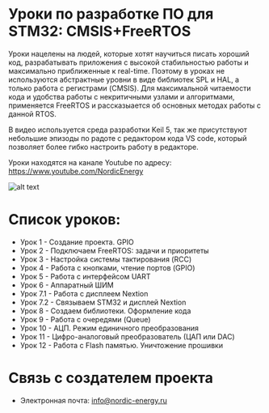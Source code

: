 ﻿# Уроки по разработке ПО для STM32: CMSIS+FreeRTOS
Уроки нацелены на людей, которые хотят научиться писать хороший код, разрабатывать приложения с высокой стабильностью работы и максимально приближенные к real-time. Поэтому в уроках не используются абстрактные уровни в виде библиотек SPL и HAL, а только работа с регистрами (CMSIS). Для максимальной читаемости кода и удобства работы с некритичными узлами и алгоритмами, применяется FreeRTOS и рассказыается об основных методах работы с данной RTOS. 

В видео используется среда разработки Keil 5, так же присутствуют небольшие эпизоды по радоте с редактором кода VS code, который позволяет более гибко настроить работу в редакторе.

Уроки находятся на канале Youtube по адресу: https://www.youtube.com/NordicEnergy

![alt text](https://github.com/Nordic-Energy/STM32-Lesson/blob/master/Docs/mainLogo.png)

# Список уроков:
* Урок 1 - Создание проекта. GPIO
* Урок 2 - Подключаем FreeRTOS: задачи и приоритеты
* Урок 3 - Настройка системы тактирования (RCC)
* Урок 4 - Работа с кнопками, чтение портов (GPIO)
* Урок 5 - Работа с интерфейсом UART
* Урок 6 - Аппаратный ШИМ
* Урок 7.1 - Работа с дисплеем Nextion
* Урок 7.2 - Связываем STM32 и дисплей Nextion
* Урок 8 - Создаем библиотеки. Оформление кода
* Урок 9 - Работа с очередями (Queue)
* Урок 10 - АЦП. Режим единичного преобразования
* Урок 11 - Цифро-аналоговый преобразователь (ЦАП или DAC)
* Урок 12 - Работа с Flash памятью. Уничтожение прошивки

# Связь с создателем проекта
* Электронная почта: info@nordic-energy.ru



